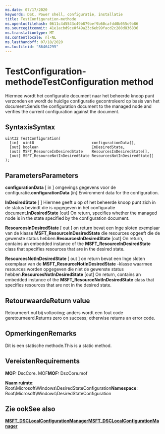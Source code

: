 ```yaml
---
ms.date: 07/17/2020
keywords: DSC, Power shell, configuratie, installatie
title: TestConfiguration-methode
ms.openlocfilehash: 0611c4d5543c49b879bef9b60cafdd0b055c9b86
ms.sourcegitcommit: 41e1acbd9ce0f49a23c6eb99facd2c280d836836
ms.translationtype: MT
ms.contentlocale: nl-NL
ms.lasthandoff: 07/18/2020
ms.locfileid: "86464295"
---
```

# <a name="testconfiguration-method"></a><span data-ttu-id="6c0c2-103">TestConfiguration-methode</span><span class="sxs-lookup"><span data-stu-id="6c0c2-103">TestConfiguration method</span></span>

<span data-ttu-id="6c0c2-104">Hiermee wordt het configuratie document naar het beheerde knoop punt verzonden en wordt de huidige configuratie gecontroleerd op basis van het document.</span><span class="sxs-lookup"><span data-stu-id="6c0c2-104">Sends the configuration document to the managed node and verifies the current configuration against the document.</span></span>

## <a name="syntax"></a><span data-ttu-id="6c0c2-105">Syntaxis</span><span class="sxs-lookup"><span data-stu-id="6c0c2-105">Syntax</span></span>

```mof
uint32 TestConfiguration(
  [in]  uint8                          configurationData[],
  [out] boolean                        InDesiredState,
  [out] MSFT_ResourceInDesiredState    ResourcesInDesiredState[],
  [out] MSFT_ResourceNotInDesiredState ResourcesNotInDesiredState[]
);
```

## <a name="parameters"></a><span data-ttu-id="6c0c2-106">Parameters</span><span class="sxs-lookup"><span data-stu-id="6c0c2-106">Parameters</span></span>

<span data-ttu-id="6c0c2-107">**configurationData** \[ in \] omgevings gegevens voor de configuratie.</span><span class="sxs-lookup"><span data-stu-id="6c0c2-107">**configurationData** \[in\] Environment data for the configuration.</span></span>

<span data-ttu-id="6c0c2-108">**InDesiredState** \[ \] Hiermee geeft u op of het beheerde knoop punt zich in de status bevindt die is opgegeven in het configuratie document.</span><span class="sxs-lookup"><span data-stu-id="6c0c2-108">**InDesiredState** \[out\] On return, specifies whether the managed node is in the state specified by the configuration document.</span></span>

<span data-ttu-id="6c0c2-109">**ResourcesInDesiredState** \[ out \] on return bevat een Inge sloten exemplaar van de klasse **MSFT_ResourceInDesiredState** die resources opgeeft die de gewenste status hebben.</span><span class="sxs-lookup"><span data-stu-id="6c0c2-109">**ResourcesInDesiredState** \[out\] On return, contains an embedded instance of the **MSFT_ResourceInDesiredState** class that specifies resources that are in the desired state.</span></span>

<span data-ttu-id="6c0c2-110">**ResourcesNotInDesiredState** \[ out \] on return bevat een Inge sloten exemplaar van de **MSFT_ResourceNotInDesiredState** -klasse waarmee resources worden opgegeven die niet de gewenste status hebben.</span><span class="sxs-lookup"><span data-stu-id="6c0c2-110">**ResourcesNotInDesiredState** \[out\] On return, contains an embedded instance of the **MSFT_ResourceNotInDesiredState** class that specifies resources that are not in the desired state.</span></span>

## <a name="return-value"></a><span data-ttu-id="6c0c2-111">Retourwaarde</span><span class="sxs-lookup"><span data-stu-id="6c0c2-111">Return value</span></span>

<span data-ttu-id="6c0c2-112">Retourneert nul bij voltooiing; anders wordt een fout code geretourneerd.</span><span class="sxs-lookup"><span data-stu-id="6c0c2-112">Returns zero on success; otherwise returns an error code.</span></span>

## <a name="remarks"></a><span data-ttu-id="6c0c2-113">Opmerkingen</span><span class="sxs-lookup"><span data-stu-id="6c0c2-113">Remarks</span></span>

<span data-ttu-id="6c0c2-114">Dit is een statische methode.</span><span class="sxs-lookup"><span data-stu-id="6c0c2-114">This is a static method.</span></span>

## <a name="requirements"></a><span data-ttu-id="6c0c2-115">Vereisten</span><span class="sxs-lookup"><span data-stu-id="6c0c2-115">Requirements</span></span>

<span data-ttu-id="6c0c2-116">**MOF:** DscCore. MOF</span><span class="sxs-lookup"><span data-stu-id="6c0c2-116">**MOF:** DscCore.mof</span></span>

<span data-ttu-id="6c0c2-117">**Naam ruimte**: Root\Microsoft\Windows\DesiredStateConfiguration</span><span class="sxs-lookup"><span data-stu-id="6c0c2-117">**Namespace**: Root\Microsoft\Windows\DesiredStateConfiguration</span></span>

## <a name="see-also"></a><span data-ttu-id="6c0c2-118">Zie ook</span><span class="sxs-lookup"><span data-stu-id="6c0c2-118">See also</span></span>

[<span data-ttu-id="6c0c2-119">**MSFT_DSCLocalConfigurationManager**</span><span class="sxs-lookup"><span data-stu-id="6c0c2-119">**MSFT_DSCLocalConfigurationManager**</span></span>](msft-dsclocalconfigurationmanager.md)
